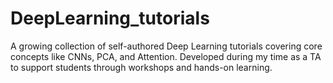 # DeepLearning_tutorials
A growing collection of self-authored Deep Learning tutorials covering core concepts like CNNs, PCA, and Attention. Developed during my time as a TA to support students through workshops and hands-on learning.
